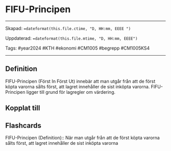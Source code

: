 # FIFU-Principen

---

Skapad: `=dateformat(this.file.ctime, "D, HH:mm, EEEE ")`

Uppdaterad: `=dateformat(this.file.mtime, "D, HH:mm, EEEE")`

Tags: #year2024 #KTH #ekonomi #CM1005 #begrepp #CM1005KS4

---

## Definition

FIFU-Principen (Först In Först Ut) innebär att man utgår från att de först köpta varorna sålts först, att lagret innehåller de sist inköpta varorna. FIFU-Principen ligger till grund för lagregler om värdering.

## Kopplat till

## Flashcards

FIFU-Principen (Definition):: När man utgår från att de först köpta varorna sålts först, att lagret innehåller de sist inköpta varorna
